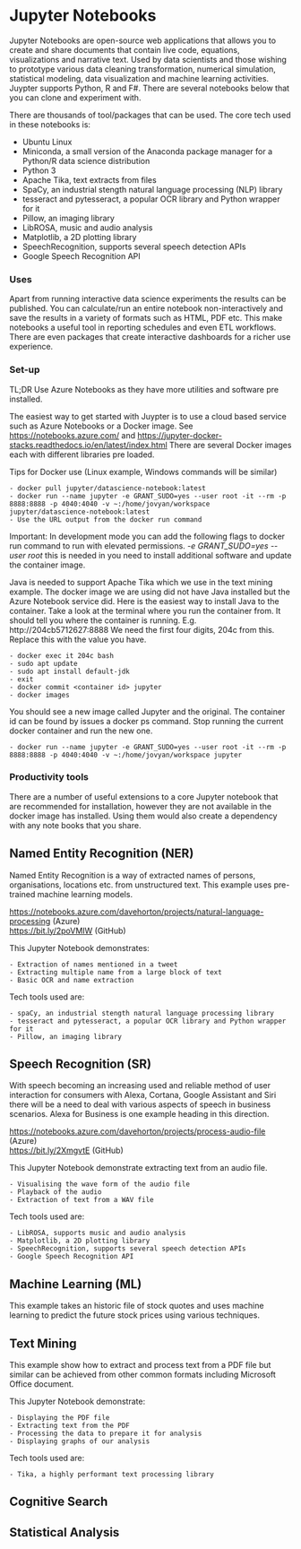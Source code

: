 # Jupyter Notebooks
Jupyter Notebooks are open-source web applications that allows you to create and share documents that contain live code, equations, visualizations and narrative text. Used by data scientists and those wishing to prototype various data cleaning transformation, numerical simulation, statistical modeling, data visualization and machine learning activities.  Juypter supports Python, R and F#. There are several notebooks below that you can clone and experiment with.

There are thousands of tool/packages that can be used. The core tech used in these notebooks is:

+ Ubuntu Linux
+ Miniconda, a small version of the Anaconda package manager for a Python/R data science distribution
+ Python 3
+ Apache Tika, text extracts from files
+ SpaCy, an industrial stength natural language processing (NLP) library
+ tesseract and pytesseract, a popular OCR library and Python wrapper for it
+ Pillow, an imaging library
+ LibROSA, music and audio analysis
+ Matplotlib, a 2D plotting library
+ SpeechRecognition, supports several speech detection APIs
+ Google Speech Recognition API

### Uses

Apart from running interactive data science experiments the results can be published.  You can calculate/run an entire notebook non-interactively and save the results in a variety of formats such as HTML, PDF etc.  This make notebooks a useful tool in reporting schedules and even ETL workflows.  There are even packages that create interactive dashboards for a richer use experience. 

### Set-up

TL;DR Use Azure Notebooks as they have more utilities and software pre installed.

The easiest way to get started with Juypter is to use a cloud based service such as Azure Notebooks or a Docker image. See https://notebooks.azure.com/ and https://jupyter-docker-stacks.readthedocs.io/en/latest/index.html   There are several Docker images each with different libraries pre loaded.  

Tips for Docker use (Linux example, Windows commands will be similar) 

    - docker pull jupyter/datascience-notebook:latest
    - docker run --name jupyter -e GRANT_SUDO=yes --user root -it --rm -p 8888:8888 -p 4040:4040 -v ~:/home/jovyan/workspace jupyter/datascience-notebook:latest
    - Use the URL output from the docker run command 
    
Important: In development mode you can add the following flags to docker run command to run with elevated permissions. _-e GRANT_SUDO=yes --user root_ this is needed in you need to install additional software and update the container image.
  
Java is needed to support Apache Tika which we use in the text mining example. The docker image we are using did not have Java installed but the Azure Notebook service did. Here is the easiest way to install Java to the container. Take a look at the terminal where you run the container from. It should tell you where the container is running. E.g. http://204cb5712627:8888 We need the first four digits, 204c from this. Replace this with the value you have.

    - docker exec it 204c bash
    - sudo apt update
    - sudo apt install default-jdk
    - exit
    - docker commit <container id> jupyter
    - docker images
 
You should see a new image called Jupyter and the original. The container id can be found by issues a docker ps command. Stop running the current docker container and run the new one.

    - docker run --name jupyter -e GRANT_SUDO=yes --user root -it --rm -p 8888:8888 -p 4040:4040 -v ~:/home/jovyan/workspace jupyter

### Productivity tools
There are a number of useful extensions to a core Jupyter notebook that are recommended for installation, however they are not available in the docker image has installed. Using them would also create a dependency with any note books that you share.

## Named Entity Recognition (NER)
Named Entity Recognition is a way of extracted names of persons, organisations, locations etc. from unstructured text.  This example uses  pre-trained machine learning models.

https://notebooks.azure.com/davehorton/projects/natural-language-processing (Azure)<br/> 
https://bit.ly/2poVMIW (GitHub)

This Jupyter Notebook demonstrates:

    - Extraction of names mentioned in a tweet
    - Extracting multiple name from a large block of text
    - Basic OCR and name extraction

Tech tools used are:
    
    - spaCy, an industrial stength natural language processing library
    - tesseract and pytesseract, a popular OCR library and Python wrapper for it
    - Pillow, an imaging library 

## Speech Recognition (SR)
With speech becoming an increasing used and reliable method of user interaction for consumers with Alexa, Cortana, Google Assistant and Siri there will be a need to deal with various aspects of speech in business scenarios.  Alexa for Business is one example heading in this direction. 

https://notebooks.azure.com/davehorton/projects/process-audio-file (Azure)<br/>
https://bit.ly/2XmgvtE (GitHub)

This Jupyter Notebook demonstrate extracting text from an audio file.

    - Visualising the wave form of the audio file
    - Playback of the audio
    - Extraction of text from a WAV file

Tech tools used are:
    
    - LibROSA, supports music and audio analysis
    - Matplotlib, a 2D plotting library
    - SpeechRecognition, supports several speech detection APIs
    - Google Speech Recognition API

## Machine Learning (ML)
This example takes an historic file of stock quotes and uses machine learning to predict the future stock prices using various techniques.

## Text Mining
This example show how to extract and process text from a PDF file but similar can be achieved from other common formats including Microsoft Office document.

This Jupyter Notebook demonstrate:

    - Displaying the PDF file
    - Extracting text from the PDF
    - Processing the data to prepare it for analysis
    - Displaying graphs of our analysis

Tech tools used are:
    
    - Tika, a highly performant text processing library
    

## Cognitive Search

## Statistical Analysis
